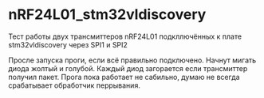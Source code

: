 nRF24L01_stm32vldiscovery
=========================

Тест работы двух трансмиттеров nRF24L01 подкллючённых к плате stm32vldiscovery через SPI1 и SPI2

Просле запуска проги, если всё правильно подключено. Начнут мигать диода жолтый и голубой. Каждый диод загорается если трансмиттер получил пакет. 
Прога пока работает не сабильно, думаю не всегда срабатывает обработчик перрывания.
